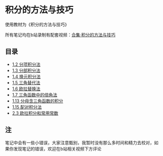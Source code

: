 # 积分的方法与技巧

使用教材为《积分的方法与技巧》

所有笔记均在b站录制有配套视频：[合集·积分的方法与技巧](https://space.bilibili.com/3546387746654749/channel/collectiondetail?sid=2238325)

## 目录

- [1.2 分项积分法](./1.2%20分项积分法.pdf)
- [1.3 分部积分法](./1.3%20分部积分法.pdf)
- [1.4 换元积分法](./1.4%20换元积分法.pdf)
- [1.5 三角替代法](./1.5%20三角替代法.pdf)
- [1.6 欧拉替换法](./1.6%20欧拉替换法.pdf)
- [1.7 三角函数中的倍角法](./1.7%20三角函数中的倍角法.pdf)
- [1.13 分母含三角函数的积分](./1.13%20分母含三角函数的积分.pdf)
- [1.15 配对积分法](./1.15%20配对积分法.pdf)
- [2.3 欧拉积分和常用常数](./2.3%20欧拉积分和常用常数.pdf)

## 注

笔记中会有一些小错误，大家注意甄别，我暂时没有那么多时间和精力去校对，如果你发现笔记的错误，欢迎在b站相关视频下方评论